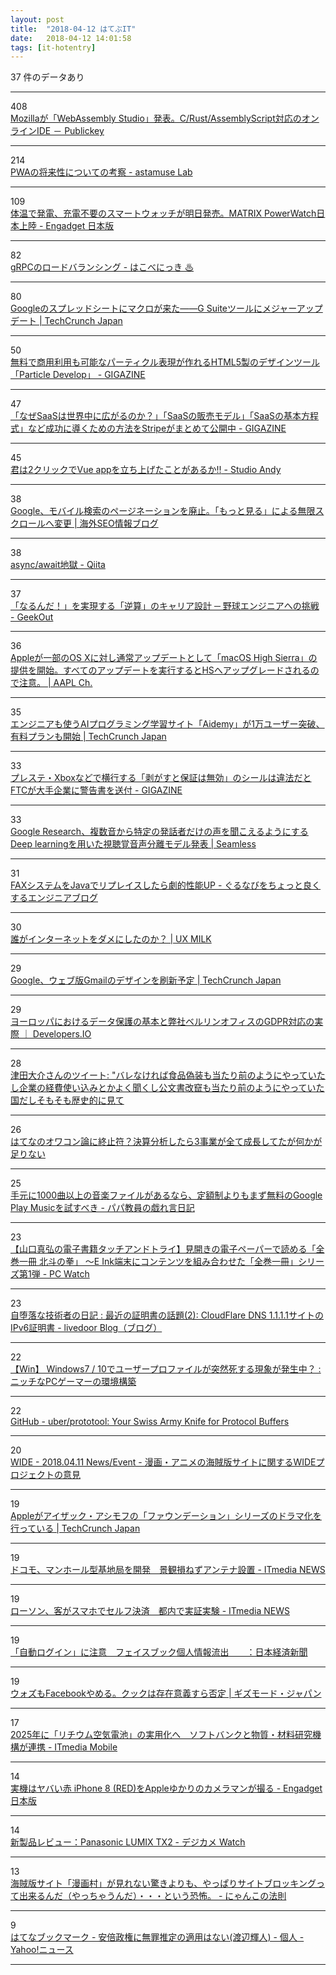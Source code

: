 ```yaml
---
layout: post
title:  "2018-04-12 はてぶIT"
date:   2018-04-12 14:01:58
tags: [it-hotentry]
---
```

37 件のデータあり

<hr><div class="row">
<div class="col-1"><span class="badge badge-pill badge-success h2">408</span></div>
<div class="col-11"><a href='http://www.publickey1.jp/blog/18/mozillawebassembly_studiocrustassemblyscriptide.html' target='_blank'>Mozillaが「WebAssembly Studio」発表。C/Rust/AssemblyScript対応のオンラインIDE － Publickey</a></div>
</div>
<hr>
<div class="row">
<div class="col-1"><span class="badge badge-pill badge-success h2">214</span></div>
<div class="col-11"><a href='http://lab.astamuse.co.jp/entry/2018/04/11/114500' target='_blank'>PWAの将来性についての考察 - astamuse Lab</a></div>
</div>
<hr>
<div class="row">
<div class="col-1"><span class="badge badge-pill badge-success h2">109</span></div>
<div class="col-11"><a href='https://japanese.engadget.com/2018/04/11/matrix-powerwatch/' target='_blank'>体温で発電、充電不要のスマートウォッチが明日発売。MATRIX PowerWatch日本上陸 - Engadget 日本版</a></div>
</div>
<hr>
<div class="row">
<div class="col-1"><span class="badge badge-pill badge-success h2">82</span></div>
<div class="col-11"><a href='https://hakobe932.hatenablog.com/entry/2018/04/11/123000' target='_blank'>gRPCのロードバランシング - はこべにっき ♨</a></div>
</div>
<hr>
<div class="row">
<div class="col-1"><span class="badge badge-pill badge-success h2">80</span></div>
<div class="col-11"><a href='https://jp.techcrunch.com/2018/04/12/2018-04-11-google-sheets-gets-macros/' target='_blank'>Googleのスプレッドシートにマクロが来た――G Suiteツールにメジャーアップデート | TechCrunch Japan</a></div>
</div>
<hr>
<div class="row">
<div class="col-1"><span class="badge badge-pill badge-success h2">50</span></div>
<div class="col-11"><a href='https://gigazine.net/news/20180412-html5-particle-develop/' target='_blank'>無料で商用利用も可能なパーティクル表現が作れるHTML5製のデザインツール「Particle Develop」 - GIGAZINE</a></div>
</div>
<hr>
<div class="row">
<div class="col-1"><span class="badge badge-pill badge-success h2">47</span></div>
<div class="col-11"><a href='https://gigazine.net/news/20180411-stripe-saas-formula/' target='_blank'>「なぜSaaSは世界中に広がるのか？」「SaaSの販売モデル」「SaaSの基本方程式」など成功に導くための方法をStripeがまとめて公開中 - GIGAZINE</a></div>
</div>
<hr>
<div class="row">
<div class="col-1"><span class="badge badge-pill badge-success h2">45</span></div>
<div class="col-11"><a href='http://studio-andy.hatenablog.com/entry/codesandbox-vue' target='_blank'>君は2クリックでVue appを立ち上げたことがあるか!!<CodeSandboxを世の中に広めなければと思った件> - Studio Andy</a></div>
</div>
<hr>
<div class="row">
<div class="col-1"><span class="badge badge-pill badge-success h2">38</span></div>
<div class="col-11"><a href='https://www.suzukikenichi.com/blog/google-launches-a-new-more-results-button/' target='_blank'>Google、モバイル検索のページネーションを廃止。「もっと見る」による無限スクロールへ変更 | 海外SEO情報ブログ</a></div>
</div>
<hr>
<div class="row">
<div class="col-1"><span class="badge badge-pill badge-success h2">38</span></div>
<div class="col-11"><a href='https://qiita.com/rana_kualu/items/e6c5c0e4f60b0d18799d' target='_blank'>async/await地獄 - Qiita</a></div>
</div>
<hr>
<div class="row">
<div class="col-1"><span class="badge badge-pill badge-success h2">37</span></div>
<div class="col-11"><a href='https://geek-out.jp/column/entry/2018/04/12/110000' target='_blank'>「なるんだ！」を実現する「逆算」のキャリア設計 ─ 野球エンジニアへの挑戦 - GeekOut</a></div>
</div>
<hr>
<div class="row">
<div class="col-1"><span class="badge badge-pill badge-success h2">36</span></div>
<div class="col-11"><a href='https://applech2.com/archives/20180412-apple-regular-update-high-sierra.html' target='_blank'>Appleが一部のOS Xに対し通常アップデートとして「macOS High Sierra」の提供を開始。すべてのアップデートを実行するとHSへアップグレードされるので注意。 | AAPL Ch.</a></div>
</div>
<hr>
<div class="row">
<div class="col-1"><span class="badge badge-pill badge-success h2">35</span></div>
<div class="col-11"><a href='http://jp.techcrunch.com/2018/04/11/aidemy/' target='_blank'>エンジニアも使うAIプログラミング学習サイト「Aidemy」が1万ユーザー突破、有料プランも開始 | TechCrunch Japan</a></div>
</div>
<hr>
<div class="row">
<div class="col-1"><span class="badge badge-pill badge-success h2">33</span></div>
<div class="col-11"><a href='https://gigazine.net/news/20180412-warranty-void-sticker-bullshit/' target='_blank'>プレステ・Xboxなどで横行する「剥がすと保証は無効」のシールは違法だとFTCが大手企業に警告書を送付 - GIGAZINE</a></div>
</div>
<hr>
<div class="row">
<div class="col-1"><span class="badge badge-pill badge-success h2">33</span></div>
<div class="col-11"><a href='https://shiropen.com/seamless-ai-google-looking-to-listen' target='_blank'>Google Research、複数音から特定の発話者だけの声を聞こえるようにするDeep learningを用いた視聴覚音声分離モデル発表 | Seamless</a></div>
</div>
<hr>
<div class="row">
<div class="col-1"><span class="badge badge-pill badge-success h2">31</span></div>
<div class="col-11"><a href='http://developers.gnavi.co.jp/entry/java-1' target='_blank'>FAXシステムをJavaでリプレイスしたら劇的性能UP - ぐるなびをちょっと良くするエンジニアブログ</a></div>
</div>
<hr>
<div class="row">
<div class="col-1"><span class="badge badge-pill badge-success h2">30</span></div>
<div class="col-11"><a href='http://uxmilk.jp/71247' target='_blank'>誰がインターネットをダメにしたのか？ | UX MILK</a></div>
</div>
<hr>
<div class="row">
<div class="col-1"><span class="badge badge-pill badge-success h2">29</span></div>
<div class="col-11"><a href='https://jp.techcrunch.com/2018/04/12/2018-04-11-google-is-about-to-launch-a-gmail-web-redesign/' target='_blank'>Google、ウェブ版Gmailのデザインを刷新予定 | TechCrunch Japan</a></div>
</div>
<hr>
<div class="row">
<div class="col-1"><span class="badge badge-pill badge-success h2">29</span></div>
<div class="col-11"><a href='https://dev.classmethod.jp/cloud/aws/gdpr-on-aws/' target='_blank'>ヨーロッパにおけるデータ保護の基本と弊社ベルリンオフィスのGDPR対応の実際 ｜ Developers.IO</a></div>
</div>
<hr>
<div class="row">
<div class="col-1"><span class="badge badge-pill badge-success h2">28</span></div>
<div class="col-11"><a href='http://twitter.com/tsuda/status/983771012465491969' target='_blank'>津田大介さんのツイート: "バレなければ食品偽装も当たり前のようにやっていたし企業の経費使い込みとかよく聞くし公文書改竄も当たり前のようにやっていた国だしそもそも歴史的に見て</a></div>
</div>
<hr>
<div class="row">
<div class="col-1"><span class="badge badge-pill badge-success h2">26</span></div>
<div class="col-11"><a href='http://it-rush.com/hatena-owakon' target='_blank'>はてなのオワコン論に終止符？決算分析したら3事業が全て成長してたが何かが足りない</a></div>
</div>
<hr>
<div class="row">
<div class="col-1"><span class="badge badge-pill badge-success h2">25</span></div>
<div class="col-11"><a href='http://blog.edunote.jp/entry/2018/04/12/062855' target='_blank'>手元に1000曲以上の音楽ファイルがあるなら、定額制よりもまず無料のGoogle Play Musicを試すべき - パパ教員の戯れ言日記</a></div>
</div>
<hr>
<div class="row">
<div class="col-1"><span class="badge badge-pill badge-success h2">23</span></div>
<div class="col-11"><a href='https://pc.watch.impress.co.jp/docs/column/ebook/1116548.html' target='_blank'>【山口真弘の電子書籍タッチアンドトライ】見開きの電子ペーパーで読める「全巻一冊 北斗の拳」 ～E Ink端末にコンテンツを組み合わせた「全巻一冊」シリーズ第1弾 - PC Watch</a></div>
</div>
<hr>
<div class="row">
<div class="col-1"><span class="badge badge-pill badge-success h2">23</span></div>
<div class="col-11"><a href='http://blog.livedoor.jp/k_urushima/archives/1839342.html' target='_blank'>自堕落な技術者の日記 : 最近の証明書の話題(2): CloudFlare DNS 1.1.1.1サイトのIPv6証明書 - livedoor Blog（ブログ）</a></div>
</div>
<hr>
<div class="row">
<div class="col-1"><span class="badge badge-pill badge-success h2">22</span></div>
<div class="col-11"><a href='http://blog.livedoor.jp/nichepcgamer/archives/1070733673.html' target='_blank'>【Win】 Windows7 / 10でユーザープロファイルが突然死する現象が発生中？ : ニッチなPCゲーマーの環境構築</a></div>
</div>
<hr>
<div class="row">
<div class="col-1"><span class="badge badge-pill badge-success h2">22</span></div>
<div class="col-11"><a href='https://github.com/uber/prototool' target='_blank'>GitHub - uber/prototool: Your Swiss Army Knife for Protocol Buffers</a></div>
</div>
<hr>
<div class="row">
<div class="col-1"><span class="badge badge-pill badge-success h2">20</span></div>
<div class="col-11"><a href='http://www.wide.ad.jp/News/2018/20180411.html' target='_blank'>WIDE - 2018.04.11 News/Event - 漫画・アニメの海賊版サイトに関するWIDEプロジェクトの意見</a></div>
</div>
<hr>
<div class="row">
<div class="col-1"><span class="badge badge-pill badge-success h2">19</span></div>
<div class="col-11"><a href='https://jp.techcrunch.com/2018/04/11/2018-04-10-apple-foundation-series/' target='_blank'>Appleがアイザック・アシモフの「ファウンデーション」シリーズのドラマ化を行っている | TechCrunch Japan</a></div>
</div>
<hr>
<div class="row">
<div class="col-1"><span class="badge badge-pill badge-success h2">19</span></div>
<div class="col-11"><a href='http://www.itmedia.co.jp/news/articles/1804/11/news118.html' target='_blank'>ドコモ、マンホール型基地局を開発　景観損ねずアンテナ設置 - ITmedia NEWS</a></div>
</div>
<hr>
<div class="row">
<div class="col-1"><span class="badge badge-pill badge-success h2">19</span></div>
<div class="col-11"><a href='http://www.itmedia.co.jp/news/articles/1804/11/news115.html' target='_blank'>ローソン、客がスマホでセルフ決済　都内で実証実験 - ITmedia NEWS</a></div>
</div>
<hr>
<div class="row">
<div class="col-1"><span class="badge badge-pill badge-success h2">19</span></div>
<div class="col-11"><a href='https://www.nikkei.com/article/DGXMZO29264270R10C18A4X11000/' target='_blank'>「自動ログイン」に注意　フェイスブック個人情報流出　　：日本経済新聞</a></div>
</div>
<hr>
<div class="row">
<div class="col-1"><span class="badge badge-pill badge-success h2">19</span></div>
<div class="col-11"><a href='https://www.gizmodo.jp/2018/04/steve-wozniak-disable-his-facebook.html' target='_blank'>ウォズもFacebookやめる。クックは存在意義すら否定 | ギズモード・ジャパン</a></div>
</div>
<hr>
<div class="row">
<div class="col-1"><span class="badge badge-pill badge-success h2">17</span></div>
<div class="col-11"><a href='http://www.itmedia.co.jp/mobile/articles/1804/11/news126.html' target='_blank'>2025年に「リチウム空気電池」の実用化へ　ソフトバンクと物質・材料研究機構が連携 - ITmedia Mobile</a></div>
</div>
<hr>
<div class="row">
<div class="col-1"><span class="badge badge-pill badge-success h2">14</span></div>
<div class="col-11"><a href='https://japanese.engadget.com/2018/04/11/iphone-8-red-apple/' target='_blank'>実機はヤバい赤 iPhone 8 (RED)をAppleゆかりのカメラマンが撮る - Engadget 日本版</a></div>
</div>
<hr>
<div class="row">
<div class="col-1"><span class="badge badge-pill badge-success h2">14</span></div>
<div class="col-11"><a href='https://dc.watch.impress.co.jp/docs/review/newproduct/1113599.html' target='_blank'>新製品レビュー：Panasonic LUMIX TX2 - デジカメ Watch</a></div>
</div>
<hr>
<div class="row">
<div class="col-1"><span class="badge badge-pill badge-success h2">13</span></div>
<div class="col-11"><a href='http://www.nyankonohousoku.com/entry/2018/04/12/002538' target='_blank'>海賊版サイト「漫画村」が見れない驚きよりも、やっぱりサイトブロッキングって出来るんだ（やっちゃうんだ）・・・という恐怖。 - にゃんこの法則</a></div>
</div>
<hr>
<div class="row">
<div class="col-1"><span class="badge badge-pill badge-success h2">9</span></div>
<div class="col-11"><a href='http://b.hatena.ne.jp/entry/s/news.yahoo.co.jp/byline/watanabeteruhito/20180411-00083847/' target='_blank'>はてなブックマーク - 安倍政権に無罪推定の適用はない(渡辺輝人) - 個人 - Yahoo!ニュース</a></div>
</div>
<hr>
